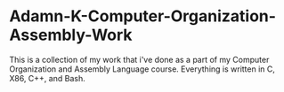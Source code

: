 # Adamn-K-Computer-Organization-Assembly-Work
This is a collection of my work that i've done as a part of my Computer Organization and Assembly Language course. Everything is written in C, X86, C++, and Bash.
